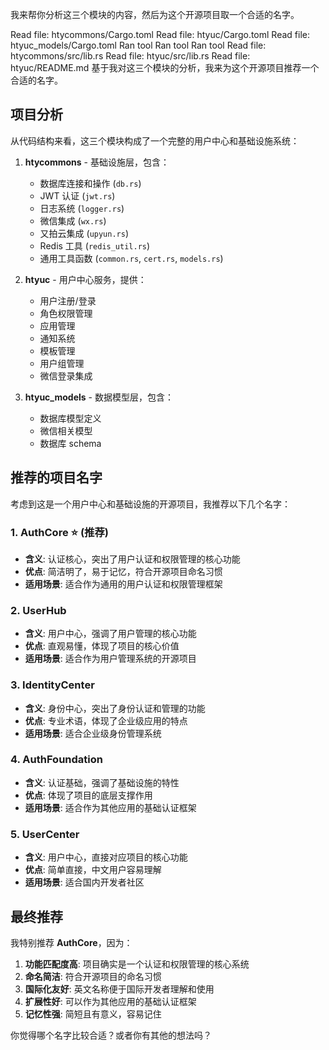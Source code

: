 我来帮你分析这三个模块的内容，然后为这个开源项目取一个合适的名字。

Read file: htycommons/Cargo.toml
Read file: htyuc/Cargo.toml
Read file: htyuc_models/Cargo.toml
Ran tool
Ran tool
Ran tool
Read file: htycommons/src/lib.rs
Read file: htyuc/src/lib.rs
Read file: htyuc/README.md
基于我对这三个模块的分析，我来为这个开源项目推荐一个合适的名字。

## 项目分析

从代码结构来看，这三个模块构成了一个完整的用户中心和基础设施系统：

1. **htycommons** - 基础设施层，包含：
    - 数据库连接和操作 (`db.rs`)
    - JWT 认证 (`jwt.rs`)
    - 日志系统 (`logger.rs`)
    - 微信集成 (`wx.rs`)
    - 又拍云集成 (`upyun.rs`)
    - Redis 工具 (`redis_util.rs`)
    - 通用工具函数 (`common.rs`, `cert.rs`, `models.rs`)

2. **htyuc** - 用户中心服务，提供：
    - 用户注册/登录
    - 角色权限管理
    - 应用管理
    - 通知系统
    - 模板管理
    - 用户组管理
    - 微信登录集成

3. **htyuc_models** - 数据模型层，包含：
    - 数据库模型定义
    - 微信相关模型
    - 数据库 schema

## 推荐的项目名字

考虑到这是一个用户中心和基础设施的开源项目，我推荐以下几个名字：

### 1. **AuthCore** ⭐ (推荐)
- **含义**: 认证核心，突出了用户认证和权限管理的核心功能
- **优点**: 简洁明了，易于记忆，符合开源项目命名习惯
- **适用场景**: 适合作为通用的用户认证和权限管理框架

### 2. **UserHub**
- **含义**: 用户中心，强调了用户管理的核心功能
- **优点**: 直观易懂，体现了项目的核心价值
- **适用场景**: 适合作为用户管理系统的开源项目

### 3. **IdentityCenter**
- **含义**: 身份中心，突出了身份认证和管理的功能
- **优点**: 专业术语，体现了企业级应用的特点
- **适用场景**: 适合企业级身份管理系统

### 4. **AuthFoundation**
- **含义**: 认证基础，强调了基础设施的特性
- **优点**: 体现了项目的底层支撑作用
- **适用场景**: 适合作为其他应用的基础认证框架

### 5. **UserCenter**
- **含义**: 用户中心，直接对应项目的核心功能
- **优点**: 简单直接，中文用户容易理解
- **适用场景**: 适合国内开发者社区

## 最终推荐

我特别推荐 **AuthCore**，因为：

1. **功能匹配度高**: 项目确实是一个认证和权限管理的核心系统
2. **命名简洁**: 符合开源项目的命名习惯
3. **国际化友好**: 英文名称便于国际开发者理解和使用
4. **扩展性好**: 可以作为其他应用的基础认证框架
5. **记忆性强**: 简短且有意义，容易记住

你觉得哪个名字比较合适？或者你有其他的想法吗？